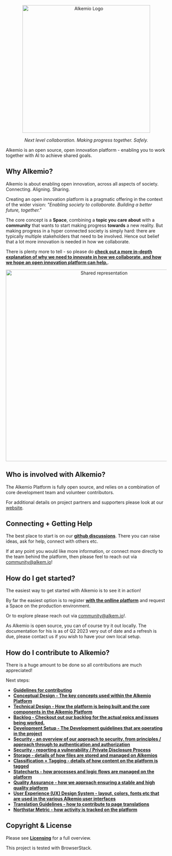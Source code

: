 
<p align="center">
  <a href="https://alkemio.org/" target="blank"><img src="https://alkemio.org/uploads/logos/alkemio-logo.svg" width="400" alt="Alkemio Logo" /></a>
</p>
<p align="center"><i>Next level collaboration. Making progress together. Safely.</i></p>

Alkemio is an open source, open innovation platform - enabling you to work together with AI to achieve shared goals.  

<p></p>

## Why Alkemio?
Alkemio is about enabling open innovation, across all aspects of society. Connecting. Aligning. Sharing. 

Creating an open innovation platform is a pragmatic offering in the context of the wider vision: <i>"Enabling society to collaborate. Building a better future, together."</i>

The core concept is a **Space**, combining a **topic you care about** with a **community** that wants to start making progress **towards** a new reality. But making progress in a hyper connected society is simply hard: there are typically multiple stakeholders that need to be involved. Hence out belief that a lot more innovation is needed in how we collaborate.

There is plenty more to tell - so please do **[check out a more in-depth explanation of why we need to innovate in how we collaborate, and how we hope an open innovation platform can help.](./docs/why-alkemio.md)**. 

<p align="center">
<img src="./docs/images/visual-challenge-shared-representation.jpg" alt="Shared representation" width="600" />
</p>

## Who is involved with Alkemio?
The Alkemio Platform is fully open source, and relies on a combination of core development team and volunteer contributors. 

For additional details on project partners and supporters please look at our [website](https://alkem.io). 

## Connecting + Getting Help
The best place to start is on our **[github discussions](https://github.com/alkem-io/alkemio/discussions)**. There you can raise ideas, ask for help, connect with others etc. 

If at any point you would like more information, or connect more directly to the team behind the platform, then please feel to reach out via <community@alkem.io>!

## How do I get started?
The easiest way to get started with Alkemio is to see it in action! 

By far the easiest option is to register **[with the onlline platform](https://alkem.io)** and request a Space on the production environment.

Or to explore please reach out via <community@alkem.io>!.  

As Alkemio is open source, you can of course try it out locally. The documentation for his is as of Q2 2023 very out of date and a refresh is due, please contact us if you wish to have your own local setup. 

## How do I contribute to Alkemio?
There is a huge amount to be done so all contributions are much appreciated! 

Next steps:
* **[Guidelines for contributing](docs/contributing.md)** 
* **[Conceptual Design - The key concepts used within the Alkemio Platform](docs/conceptual-design.md)**
* **[Technical Design - How the platform is being built and the core components in the Alkemio Platform](docs/technical-design.md)**
* **[Backlog - Checkout out our backlog for the actual epics and issues being worked.](https://app.zenhub.com/workspaces/alkemio-5ecb98b262ebd9f4aec4194c/board)** 
* **[Development Setup - The Development guidelines that are operating in the project](docs/development-guidelines.md)**
* **[Security - an overview of our approach to security, from principles / approach through to authentication and authorization](docs/security-overview.md)** 
* **[Security - reporting a vulnerability / Private Disclosure Process](https://github.com/alkem-io/.github/blob/master/SECURITY.md)**
* **[Storage - details of how files are stored and managed on Alkemios](docs/storage-design.md)**
* **[Classification + Tagging - details of how content on the platform is tagged](docs/classification-tagging.md)**
* **[Statecharts - how processes and logic flows are managed on the platform](docs/state-machines.md)**
* **[Quality Assurance - how we approach ensuring a stable and high quality platform](docs/quality-assurance.md)**
* **[User Experience (UX) Design System - layout, colors, fonts etc that are  used in the various Alkemio user interfaces](docs/ux-design-system.md)**
* **[Translation Guidelines - how to contribute to page translations](docs/translation-helping-out.md)**
* **[Northstar Metric - how activity is tracked on the platform](docs/north-star-metric.md)**

## Copyright & License
Please see **[Licensing](LICENSES.md)** for a full overview. 

This project is tested with BrowserStack.





